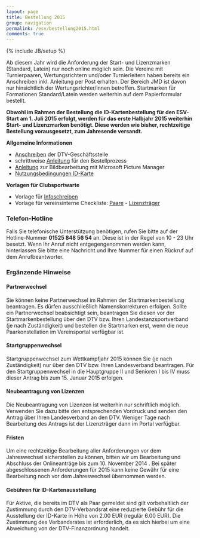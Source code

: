 ```yaml
---
layout: page
title: Bestellung 2015
group: navigation
permalink: /esv/bestellung2015.html
comments: true
---
```

{% include JB/setup %}

Ab diesem Jahr wird die Anforderung der Start- und Lizenzmarken (Standard, Latein)  nur noch online möglich sein. Die Vereine mit Turnierpaaren, Wertungsrichtern und/oder Turnierleitern haben bereits ein Anschreiben inkl. Anleitung per Post erhalten. Der Bereich JMD ist davon nur hinsichtlich der Wertungsrichter/innen betroffen. Startmarken für Formationen Standard/Latein werden weiterhin auf dem Papierformular bestellt.

**Obwohl im Rahmen der Bestellung die ID-Kartenbestellung für den ESV-Start am 1. Juli 2015 erfolgt, werden für das erste Halbjahr 2015 weiterhin Start- und Lizenzmarken benötigt. Diese werden wie bisher, rechtzeitige Bestellung vorausgesetzt, zum Jahresende versandt.**

**Allgemeine Informationen**

* [Anschreiben](../assets/JL_Anschreiben.pdf) der DTV-Geschäftsstelle
* schrittweise [Anleitung](../assets/JL_Anleitung.pdf) für den Bestellprozess
* [Anleitung](../assets/Anleitung_Bildbearbeitung_PictureManager.pdf) zur Bildbearbeitung mit Microsoft Picture Manager
* [Nutzungsbedingungen ID-Karte](../assets/Nutzungsbedingungen_20140922.pdf)

**Vorlagen für Clubsportwarte**

* Vorlage für [Infoschreiben](../assets/Vorlage_Infoschreiben.doc)
* Vorlage für vereinsinterne Checkliste: [Paare](../assets/Checkliste_Paare.doc) - [Lizenzträger](../assets/Checkliste_Lizenzträger.doc)

### Telefon-Hotline ###

Falls Sie telefonische Unterstützung benötigen, rufen Sie bitte auf der Hotline-Nummer **01525 848 56 54** an. Diese ist in der Regel von 10 - 23 Uhr besetzt. Wenn Ihr Anruf nicht entgegengenommen werden kann, hinterlassen Sie bitte eine Nachricht und Ihre Nummer für einen Rückruf auf dem Anrufbeantworter.

### Ergänzende Hinweise ###

#### Partnerwechsel ####

Sie können keine Partnerwechsel im Rahmen der Startmarkenbestellung beantragen. Es dürfen ausschließlich Namenskorrekturen erfolgen. Sollte ein Partnerwechsel beabsichtigt sein, beantragen Sie diesen vor der Startmarkenbestellung über den DTV bzw. Ihren Landestanzsportverband (je nach Zuständigkeit) und bestellen die Startmarken erst, wenn die neue Paarkonstellation im Vereinsportal verfügbar ist.

#### Startgruppenwechsel ####

Startgruppenwechsel zum Wettkampfjahr 2015 können Sie (je nach Zuständigkeit) nur über den DTV bzw. Ihren Landesverband beantragen. Für den Startgruppenwechsel in die Hauptgruppe II und Senioren I bis IV muss dieser Antrag bis zum 15. Januar 2015 erfolgen.

#### Neubeantragung von Lizenzen ####

Die Neubeantragung von Lizenzen ist weiterhin nur schriftlich möglich. Verwenden Sie dazu bitte den entsprechenden Vordruck und senden den Antrag über Ihren Landesverband an den DTV. Weniger Tage nach Bearbeitung des Antrags ist der Lizenzträger dann im Portal verfügbar.

#### Fristen ####

Um eine rechtzeitige Bearbeitung aller Anforderungen vor dem Jahreswechsel sicherstellen zu können, bitten wir um Bearbeitung und Abschluss der Onlineanträge bis zum 10. November 2014 . Bei später abgeschlossenen Anforderungen für 2015 kann keine Gewähr für eine Bearbeitung noch vor dem Jahreswechsel übernommen werden.

#### Gebühren für ID-Kartenausstellung ####

Für Aktive, die bereits im DTV als Paar gemeldet sind gilt vorbehaltlich der Zustimmung durch den DTV-Verbandsrat eine reduzierte Gebühr für die Ausstellung der ID-Karte in Höhe von 2.00 EUR (regulär 6.00 EUR). Die Zustimmung des Verbandsrates ist erforderlich, da es sich hierbei um eine Abweichung von der DTV-Finanzordnung handelt.